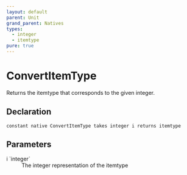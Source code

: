```yaml
---
layout: default
parent: Unit
grand_parent: Natives
types:
  - integer
  - itemtype
pure: true
---
```


# ConvertItemType
Returns the itemtype that corresponds to the given integer.

## Declaration

```
constant native ConvertItemType takes integer i returns itemtype
```

## Parameters
<dl>
  <dt>i `integer`</dt>
  <dd>The integer representation of the itemtype</dd>
</dl>